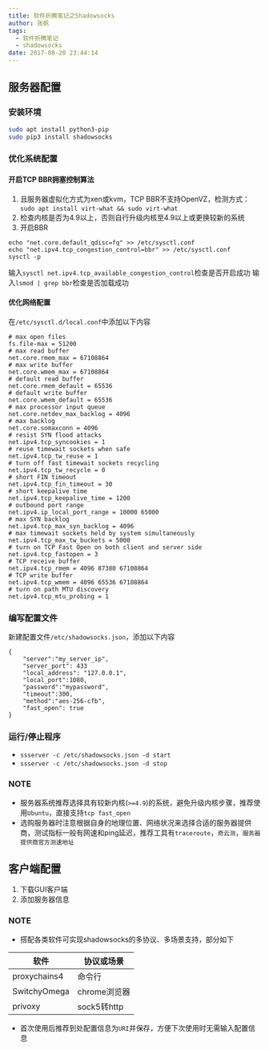 ```yaml
---
title: 软件折腾笔记之Shadowsocks
author: 张帆
tags:
  - 软件折腾笔记
  - shadowsocks
date: 2017-08-20 23:44:14
---
```


## 服务器配置

### 安装环境

``` bash
sudo apt install python3-pip
sudo pip3 install shadowsocks
```

### 优化系统配置

#### 开启TCP BBR拥塞控制算法

  1. 且服务器虚拟化方式为xen或kvm，TCP BBR不支持OpenVZ，检测方式：
  `sudo apt install virt-what && sudo virt-what`
  2. 检查内核是否为4.9以上，否则自行升级内核至4.9以上或更换较新的系统
  3. 开启BBR
  ```
  echo "net.core.default_qdisc=fq" >> /etc/sysctl.conf
  echo "net.ipv4.tcp_congestion_control=bbr" >> /etc/sysctl.conf
  sysctl -p
  ```
  输入`sysctl net.ipv4.tcp_available_congestion_control`检查是否开启成功
  输入`lsmod | grep bbr`检查是否加载成功

 <!--more-->

#### 优化网络配置

 在`/etc/sysctl.d/local.conf`中添加以下内容
 ```
 # max open files
 fs.file-max = 51200
 # max read buffer
 net.core.rmem_max = 67108864
 # max write buffer
 net.core.wmem_max = 67108864
 # default read buffer
 net.core.rmem_default = 65536
 # default write buffer
 net.core.wmem_default = 65536
 # max processor input queue
 net.core.netdev_max_backlog = 4096
 # max backlog
 net.core.somaxconn = 4096
 # resist SYN flood attacks
 net.ipv4.tcp_syncookies = 1
 # reuse timewait sockets when safe
 net.ipv4.tcp_tw_reuse = 1
 # turn off fast timewait sockets recycling
 net.ipv4.tcp_tw_recycle = 0
 # short FIN timeout
 net.ipv4.tcp_fin_timeout = 30
 # short keepalive time
 net.ipv4.tcp_keepalive_time = 1200
 # outbound port range
 net.ipv4.ip_local_port_range = 10000 65000
 # max SYN backlog
 net.ipv4.tcp_max_syn_backlog = 4096
 # max timewait sockets held by system simultaneously
 net.ipv4.tcp_max_tw_buckets = 5000
 # turn on TCP Fast Open on both client and server side
 net.ipv4.tcp_fastopen = 3
 # TCP receive buffer
 net.ipv4.tcp_rmem = 4096 87380 67108864
 # TCP write buffer
 net.ipv4.tcp_wmem = 4096 65536 67108864
 # turn on path MTU discovery
 net.ipv4.tcp_mtu_probing = 1
 ```
### 编写配置文件

 新建配置文件`/etc/shadowsocks.json`，添加以下内容
 ```
 {
     "server":"my_server_ip",
     "server_port": 433
     "local_address": "127.0.0.1",
     "local_port":1080,
     "password":"mypassword",
     "timeout":300,
     "method":"aes-256-cfb",
     "fast_open": true
 }
 ```

### 运行/停止程序

 - `ssserver -c /etc/shadowsocks.json -d start`
 - `ssserver -c /etc/shadowsocks.json -d stop`

### NOTE

- 服务器系统推荐选择具有较新内核(`>=4.9`)的系统，避免升级内核步骤，推荐使用`Ubuntu`，直接支持`tcp fast_open`
- 选购服务器时注意根据自身的地理位置、网络状况来选择合适的服务器提供商，测试指标一般有网速和ping延迟，推荐工具有`traceroute`，`奇云测`，`服务器提供商官方测速地址`

## 客户端配置

1. 下载GUI客户端
2. 添加服务器信息

### NOTE

- 搭配各类软件可实现shadowsocks的多协议、多场景支持，部分如下

|软件|协议或场景|
|---|---|
|proxychains4|命令行|
|SwitchyOmega|chrome浏览器|
|privoxy|sock5转http|

- 首次使用后推荐到处配置信息为`URI`并保存，方便下次使用时无需输入配置信息
